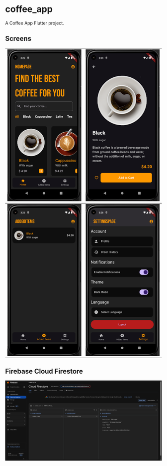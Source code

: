 # coffee_app

A Coffee App Flutter project.

## Screens
| ![Home](lib/images/screens/Home.png) | ![CoffeeTile](lib/images/screens/CoffeeTile.png) |
|--------------------------------------|--------------------------------------------------|
| ![AddedItems](lib/images/screens/AddedItems.png) | ![SettingsPage](lib/images/screens/SettingsPage.png) |

## Firebase Cloud Firestore
![firebase](lib/images/screens/firebase.png)

